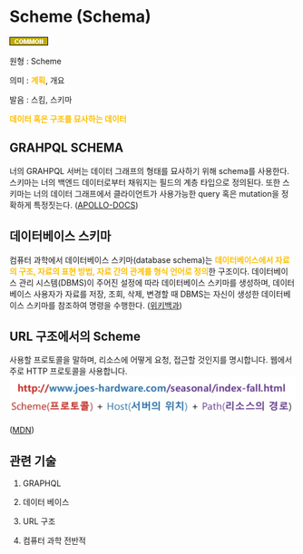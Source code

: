 # Scheme (Schema)
![Common](../2TAT1C/Label_Common.png)

원형 : Scheme

의미  : <span style="color:#FFBF00; font-weight:bold;">계획</span>, 개요

발음 : 스킴, 스키마

<span style="color:#FFBF00; font-weight:bold;">데이터 혹은 구조를 묘사하는 데이터</span>

## GRAHPQL SCHEMA

너의 GRAHPQL 서버는 데이터 그래프의 형태를 묘사하기 위해 schema를 사용한다. 스키마는 너의 백엔드 데이터로부터 채워지는 필드의 계층 타입으로 정의된다. 또한 스키마는 너의 데이터 그래프에서 클라이언트가 사용가능한 query 혹은 mutation을 정확하게 특정짓는다.
([APOLLO-DOCS](https://www.apollographql.com/docs/apollo-server/schema/schema/))

## 데이터베이스 스키마

컴퓨터 과학에서 데이터베이스 스키마(database schema)는 <span style="color:#FFBF00; font-weight:bold;">데이터베이스에서 자료의 구조, 자료의 표현 방법, 자료 간의 관계를 형식 언어로 정의</span>한 구조이다. 데이터베이스 관리 시스템(DBMS)이 주어진 설정에 따라 데이터베이스 스키마를 생성하며, 데이터베이스 사용자가 자료를 저장, 조회, 삭제, 변경할 때 DBMS는 자신이 생성한 데이터베이스 스키마를 참조하여 명령을 수행한다.
([위키백과](https://ko.wikipedia.org/wiki/%EB%8D%B0%EC%9D%B4%ED%84%B0%EB%B2%A0%EC%9D%B4%EC%8A%A4_%EC%8A%A4%ED%82%A4%EB%A7%88))

## URL 구조에서의 Scheme
사용할 프로토콜을 말하며, 리소스에 어떻게 요청, 접근할 것인지를 명시합니다.
웹에서 주로 HTTP 프로토콜을 사용합니다.
![URL구조](../2TAT1C/Scheme_1.png)

([MDN](https://developer.mozilla.org/ko/docs/Web/HTTP/Basics_of_HTTP/Identifying_resources_on_the_Web))

## 관련 기술
1. GRAPHQL

2. 데이터 베이스

3. URL 구조

4. 컴퓨터 과학 전반적